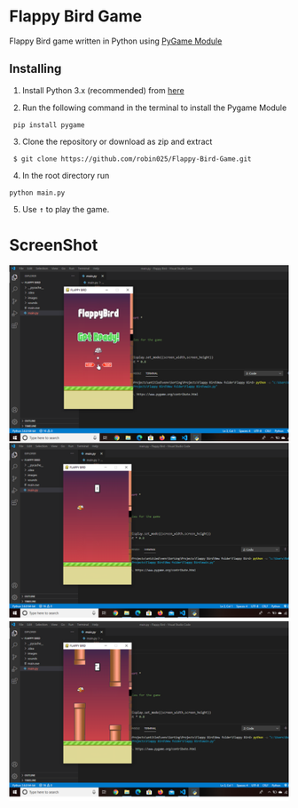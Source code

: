 # Flappy Bird Game

Flappy Bird game written in Python using [PyGame Module](https://www.pygame.org/docs/)

## Installing

1. Install Python 3.x (recommended) from [here](https://www.python.org/)

2. Run the following command in the terminal to install the Pygame Module
```
 pip install pygame
```
3. Clone the repository or download as zip and extract
 ```
  $ git clone https://github.com/robin025/Flappy-Bird-Game.git
```

 4. In the root directory run
 ```
 python main.py
```
 5. Use <kbd>&uarr;</kbd> to play the game.
 
 
 # ScreenShot
  
 ![Main Window](https://github.com/robin025/Flappy-Bird-Game/blob/master/ScreenShot/ss1.png)
 ![Flappy Bird](https://github.com/robin025/Flappy-Bird-Game/blob/master/ScreenShot/ss2.png)
 ![Flappy Bird](https://github.com/robin025/Flappy-Bird-Game/blob/master/ScreenShot/ss3.png)


